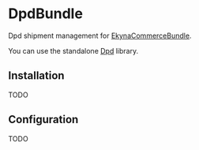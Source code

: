 # DpdBundle

Dpd shipment management for [EkynaCommerceBundle](https://github.com/ekyna/CommerceBundle).

You can use the standalone [Dpd](https://github.com/ekyna/Dpd) library. 

## Installation
TODO

## Configuration
TODO
